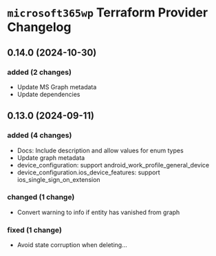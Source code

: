 # `microsoft365wp` Terraform Provider Changelog


## 0.14.0 (2024-10-30)

### added (2 changes)

- Update MS Graph metadata
- Update dependencies


## 0.13.0 (2024-09-11)

### added (4 changes)

- Docs: Include description and allow values for enum types
- Update graph metadata
- device_configuration: support android_work_profile_general_device
- device_configuration.ios_device_features: support ios_single_sign_on_extension

### changed (1 change)

- Convert warning to info if entity has vanished from graph

### fixed (1 change)

- Avoid state corruption when deleting...
